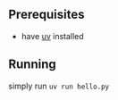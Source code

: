 ## Prerequisites
- have [uv](https://docs.astral.sh/uv/) installed 

## Running 
simply run `uv run hello.py`
